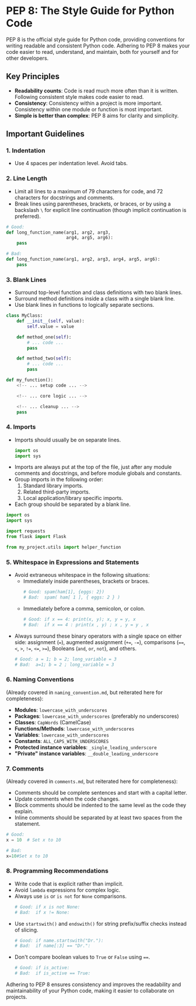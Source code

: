 # PEP 8: The Style Guide for Python Code

PEP 8 is the official style guide for Python code, providing conventions for writing readable and consistent Python code. Adhering to PEP 8 makes your code easier to read, understand, and maintain, both for yourself and for other developers.

## Key Principles

*   **Readability counts**: Code is read much more often than it is written. Following consistent style makes code easier to read.
*   **Consistency**: Consistency within a project is more important. Consistency within one module or function is most important.
*   **Simple is better than complex**: PEP 8 aims for clarity and simplicity.

## Important Guidelines

### 1. Indentation

*   Use 4 spaces per indentation level. Avoid tabs.

### 2. Line Length

*   Limit all lines to a maximum of 79 characters for code, and 72 characters for docstrings and comments.
*   Break lines using parentheses, brackets, or braces, or by using a backslash `\` for explicit line continuation (though implicit continuation is preferred).

```python
# Good:
def long_function_name(arg1, arg2, arg3,
                       arg4, arg5, arg6):
    pass

# Bad:
def long_function_name(arg1, arg2, arg3, arg4, arg5, arg6):
    pass
```

### 3. Blank Lines

*   Surround top-level function and class definitions with two blank lines.
*   Surround method definitions inside a class with a single blank line.
*   Use blank lines in functions to logically separate sections.

```python
class MyClass:
    def __init__(self, value):
        self.value = value

    def method_one(self):
        # ... code ...
        pass

    def method_two(self):
        # ... code ...
        pass

def my_function():
    <!-- ... setup code ... -->

    <!-- ... core logic ... -->

    <!-- ... cleanup ... -->
    pass
```

### 4. Imports

*   Imports should usually be on separate lines.
    ```python
    import os
    import sys
    ```
*   Imports are always put at the top of the file, just after any module comments and docstrings, and before module globals and constants.
*   Group imports in the following order:
    1.  Standard library imports.
    2.  Related third-party imports.
    3.  Local application/library specific imports.
*   Each group should be separated by a blank line.

```python
import os
import sys

import requests
from flask import Flask

from my_project.utils import helper_function
```

### 5. Whitespace in Expressions and Statements

*   Avoid extraneous whitespace in the following situations:
    *   Immediately inside parentheses, brackets or braces.
        ```python
        # Good: spam(ham[1], {eggs: 2})
        # Bad:  spam( ham[ 1 ], { eggs: 2 } )
        ```
    *   Immediately before a comma, semicolon, or colon.
        ```python
        # Good: if x == 4: print(x, y); x, y = y, x
        # Bad:  if x == 4 : print(x , y) ; x , y = y , x
        ```
*   Always surround these binary operators with a single space on either side: assignment (`=`), augmented assignment (`+=`, `-=`), comparisons (`==`, `<`, `>`, `!=`, `<=`, `>=`), Booleans (`and`, `or`, `not`), and others.
    ```python
    # Good: a = 1; b = 2; long_variable = 3
    # Bad:  a=1; b = 2 ; long_variable = 3
    ```

### 6. Naming Conventions

(Already covered in `naming_convention.md`, but reiterated here for completeness):

*   **Modules**: `lowercase_with_underscores`
*   **Packages**: `lowercase_with_underscores` (preferably no underscores)
*   **Classes**: `CapWords` (CamelCase)
*   **Functions/Methods**: `lowercase_with_underscores`
*   **Variables**: `lowercase_with_underscores`
*   **Constants**: `ALL_CAPS_WITH_UNDERSCORES`
*   **Protected instance variables**: `_single_leading_underscore`
*   **"Private" instance variables**: `__double_leading_underscore`

### 7. Comments

(Already covered in `comments.md`, but reiterated here for completeness):

*   Comments should be complete sentences and start with a capital letter.
*   Update comments when the code changes.
*   Block comments should be indented to the same level as the code they explain.
*   Inline comments should be separated by at least two spaces from the statement.

```python
# Good:
x = 10  # Set x to 10

# Bad:
x=10#Set x to 10
```

### 8. Programming Recommendations

*   Write code that is explicit rather than implicit.
*   Avoid `lambda` expressions for complex logic.
*   Always use `is` or `is not` for `None` comparisons.
    ```python
    # Good: if x is not None:
    # Bad:  if x != None:
    ```
*   Use `startswith()` and `endswith()` for string prefix/suffix checks instead of slicing.
    ```python
    # Good: if name.startswith("Dr."):
    # Bad:  if name[:3] == "Dr.":
    ```
*   Don't compare boolean values to `True` or `False` using `==`.
    ```python
    # Good: if is_active:
    # Bad:  if is_active == True:
    ```

Adhering to PEP 8 ensures consistency and improves the readability and maintainability of your Python code, making it easier to collaborate on projects.
